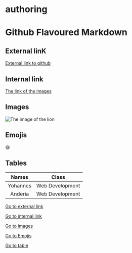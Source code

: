 # authoring
# Github Flavoured Markdown
## External linK
[External link to github](https://www.codegrepper.com/code-examples/whatever/how+to+add++link+to+github+readme)

## Internal link
[The link of the images](https://github.com/Yohannes-Habtemariam/authoring/tree/main/images)

## Images
![The image of the lion](https://github.com/Yohannes-Habtemariam/authoring/blob/main/lion.jpeg)

## Emojis
:laughing:

## Tables
| Names  | Class  |
| :-: | :-: |
| Yohannes | Web Development |
| Anderia | Web Development |

[Go to external link](https://github.com/Yohannes-Habtemariam/authoring/blob/main/README.md#external-link)

[Go to internal link](https://github.com/Yohannes-Habtemariam/authoring/blob/main/README.md#internal-link)

[Go to images](https://github.com/Yohannes-Habtemariam/authoring/blob/main/README.md#images)

[Go to Emojis](https://github.com/Yohannes-Habtemariam/authoring/blob/main/README.md#:~:text=Images-,Emojis,-Tables)

[Go to table](https://github.com/Yohannes-Habtemariam/authoring/blob/main/README.md#tables)

